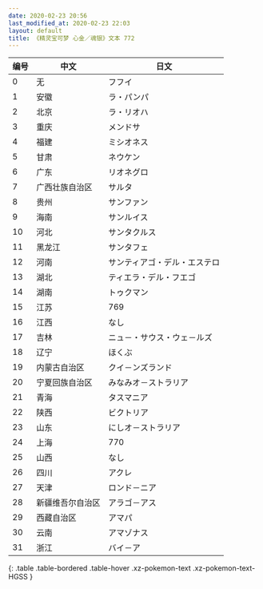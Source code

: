 ```yaml
---
date: 2020-02-23 20:56
last_modified_at: 2020-02-23 22:03
layout: default
title: 《精灵宝可梦 心金／魂银》文本 772
---
```

| 编号 | 中文 | 日文 |
| ---- | ---- | ---- |
| 0 | 无 | フフイ |
| 1 | 安徽 | ラ・パンパ |
| 2 | 北京 | ラ・リオハ |
| 3 | 重庆 | メンドサ |
| 4 | 福建 | ミシオネス |
| 5 | 甘肃 | ネウケン |
| 6 | 广东 | リオネグロ |
| 7 | 广西壮族自治区 | サルタ |
| 8 | 贵州 | サンファン |
| 9 | 海南 | サンルイス |
| 10 | 河北 | サンタクルス |
| 11 | 黑龙江 | サンタフェ |
| 12 | 河南 | サンティアゴ・デル・エステロ |
| 13 | 湖北 | ティエラ・デル・フエゴ |
| 14 | 湖南 | トゥクマン |
| 15 | 江苏 | 769 |
| 16 | 江西 | なし |
| 17 | 吉林 | ニュ－・サウス・ウェ－ルズ |
| 18 | 辽宁 | ほくぶ |
| 19 | 内蒙古自治区 | クイ－ンズランド |
| 20 | 宁夏回族自治区 | みなみオ－ストラリア |
| 21 | 青海 | タスマニア |
| 22 | 陕西 | ビクトリア |
| 23 | 山东 | にしオ－ストラリア |
| 24 | 上海 | 770 |
| 25 | 山西 | なし |
| 26 | 四川 | アクレ |
| 27 | 天津 | ロンド－ニア |
| 28 | 新疆维吾尔自治区 | アラゴ－アス |
| 29 | 西藏自治区 | アマパ |
| 30 | 云南 | アマゾナス |
| 31 | 浙江 | バイ－ア |
{: .table .table-bordered .table-hover .xz-pokemon-text .xz-pokemon-text-HGSS }